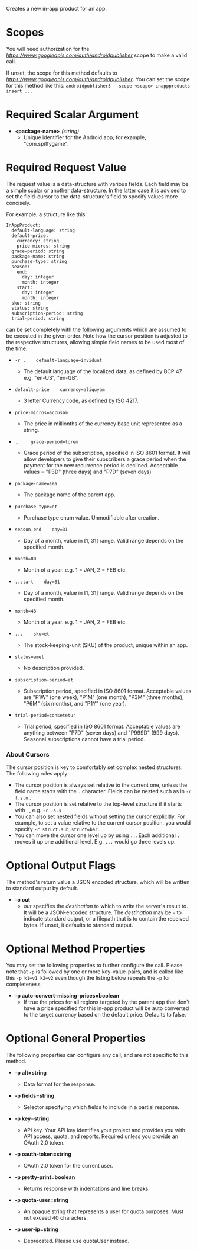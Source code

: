 Creates a new in-app product for an app.
# Scopes

You will need authorization for the *https://www.googleapis.com/auth/androidpublisher* scope to make a valid call.

If unset, the scope for this method defaults to *https://www.googleapis.com/auth/androidpublisher*.
You can set the scope for this method like this: `androidpublisher3 --scope <scope> inappproducts insert ...`
# Required Scalar Argument
* **&lt;package-name&gt;** *(string)*
    - Unique identifier for the Android app; for example, &#34;com.spiffygame&#34;.
# Required Request Value

The request value is a data-structure with various fields. Each field may be a simple scalar or another data-structure.
In the latter case it is advised to set the field-cursor to the data-structure's field to specify values more concisely.

For example, a structure like this:
```
InAppProduct:
  default-language: string
  default-price:
    currency: string
    price-micros: string
  grace-period: string
  package-name: string
  purchase-type: string
  season:
    end:
      day: integer
      month: integer
    start:
      day: integer
      month: integer
  sku: string
  status: string
  subscription-period: string
  trial-period: string

```

can be set completely with the following arguments which are assumed to be executed in the given order. Note how the cursor position is adjusted to the respective structures, allowing simple field names to be used most of the time.

* `-r .    default-language=invidunt`
    - The default language of the localized data, as defined by BCP 47. e.g. &#34;en-US&#34;, &#34;en-GB&#34;.
* `default-price    currency=aliquyam`
    - 3 letter Currency code, as defined by ISO 4217.
* `price-micros=accusam`
    - The price in millionths of the currency base unit represented as a string.

* `..    grace-period=lorem`
    - Grace period of the subscription, specified in ISO 8601 format. It will allow developers to give their subscribers a grace period when the payment for the new recurrence period is declined. Acceptable values = &#34;P3D&#34; (three days) and &#34;P7D&#34; (seven days)
* `package-name=sea`
    - The package name of the parent app.
* `purchase-type=et`
    - Purchase type enum value. Unmodifiable after creation.
* `season.end    day=31`
    - Day of a month, value in [1, 31] range. Valid range depends on the specified month.
* `month=80`
    - Month of a year. e.g. 1 = JAN, 2 = FEB etc.

* `..start    day=61`
    - Day of a month, value in [1, 31] range. Valid range depends on the specified month.
* `month=43`
    - Month of a year. e.g. 1 = JAN, 2 = FEB etc.


* `...    sku=et`
    - The stock-keeping-unit (SKU) of the product, unique within an app.
* `status=amet`
    - No description provided.
* `subscription-period=et`
    - Subscription period, specified in ISO 8601 format. Acceptable values are &#34;P1W&#34; (one week), &#34;P1M&#34; (one month), &#34;P3M&#34; (three months), &#34;P6M&#34; (six months), and &#34;P1Y&#34; (one year).
* `trial-period=consetetur`
    - Trial period, specified in ISO 8601 format. Acceptable values are anything between &#34;P7D&#34; (seven days) and &#34;P999D&#34; (999 days). Seasonal subscriptions cannot have a trial period.


### About Cursors

The cursor position is key to comfortably set complex nested structures. The following rules apply:

* The cursor position is always set relative to the current one, unless the field name starts with the `.` character. Fields can be nested such as in `-r f.s.o` .
* The cursor position is set relative to the top-level structure if it starts with `.`, e.g. `-r .s.s`
* You can also set nested fields without setting the cursor explicitly. For example, to set a value relative to the current cursor position, you would specify `-r struct.sub_struct=bar`.
* You can move the cursor one level up by using `..`. Each additional `.` moves it up one additional level. E.g. `...` would go three levels up.


# Optional Output Flags

The method's return value a JSON encoded structure, which will be written to standard output by default.

* **-o out**
    - *out* specifies the *destination* to which to write the server's result to.
      It will be a JSON-encoded structure.
      The *destination* may be `-` to indicate standard output, or a filepath that is to contain the received bytes.
      If unset, it defaults to standard output.
# Optional Method Properties

You may set the following properties to further configure the call. Please note that `-p` is followed by one 
or more key-value-pairs, and is called like this `-p k1=v1 k2=v2` even though the listing below repeats the
`-p` for completeness.

* **-p auto-convert-missing-prices=boolean**
    - If true the prices for all regions targeted by the parent app that don&#39;t have a price specified for this in-app product will be auto converted to the target currency based on the default price. Defaults to false.

# Optional General Properties

The following properties can configure any call, and are not specific to this method.

* **-p alt=string**
    - Data format for the response.

* **-p fields=string**
    - Selector specifying which fields to include in a partial response.

* **-p key=string**
    - API key. Your API key identifies your project and provides you with API access, quota, and reports. Required unless you provide an OAuth 2.0 token.

* **-p oauth-token=string**
    - OAuth 2.0 token for the current user.

* **-p pretty-print=boolean**
    - Returns response with indentations and line breaks.

* **-p quota-user=string**
    - An opaque string that represents a user for quota purposes. Must not exceed 40 characters.

* **-p user-ip=string**
    - Deprecated. Please use quotaUser instead.

